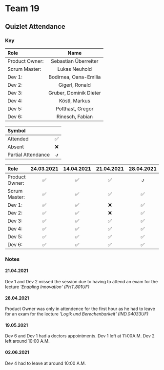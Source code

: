 # Team 19

## Quizlet Attendance

### Key

| Role            | Name                    |
| :---            |    :----:               |
| Product Owner:  | Sebastian Überreiter    |
| Scrum Master:   | Lukas Neuhold           |
| Dev 1:          | Bodirnea, Oana-Emilia   |
| Dev 2:          | Gigerl, Ronald          |
| Dev 3:          | Gruber, Dominik Dieter  |
| Dev 4:          | Köstl, Markus           |
| Dev 5:          | Potthast, Gregor        |
| Dev 6:          | Rinesch, Fabian         |

| Symbol              |             |
| :---                | :----:      |
| Attended            | &#9989;     |
| Absent              | &#10060;    |
| Partial Attendance  | **&#9083;** |

| Role            | 24.03.2021  | 14.04.2021  | 21.04.2021  | 28.04.2021  | 5.05.2021 | 12.05.2021  | 19.05.2021  | 26.05.2021  | 02.06.2021  | 09.06.2021  |
| :---            |    :----:   |    :----:   |    :----:   |    :----:   | :----:    | :----:      | :----:      | :----:      | :----:      | :----:      |
| Product Owner:  | &#9989;     | &#9989;     | &#9989;     | **&#9083;** | &#9989;   | &#9989;     | &#9989;     | &#9989;     | &#9989;     | &#9989;     |
| Scrum Master:   | &#9989;     | &#9989;     | &#9989;     | &#9989;     | &#9989;   | &#9989;     | &#9989;     | &#9989;     | &#9989;     | &#9989;     |
| Dev 1:          | &#9989;     | &#9989;     | &#10060;    | &#9989;     | &#9989;   | &#9989;     | **&#9083;** | &#9989;     | &#9989;     | &#9989;     |
| Dev 2:          | &#9989;     | &#9989;     | &#10060;    | &#9989;     | &#9989;   | &#9989;     | &#9989;     | &#9989;     | &#9989;     | &#9989;     |
| Dev 3:          | &#9989;     | &#9989;     | &#9989;     | &#9989;     | &#9989;   | &#9989;     | &#9989;     | &#9989;     | &#9989;     | &#9989;     |
| Dev 4:          | &#9989;     | &#9989;     | &#9989;     | &#9989;     | &#9989;   | &#9989;     | &#9989;     | &#9989;     | **&#9083;** | &#9989;     |
| Dev 5:          | &#9989;     | &#9989;     | &#9989;     | &#9989;     | &#9989;   | &#9989;     | &#9989;     | &#9989;     | &#9989;     | &#9989;     |
| Dev 6:          | &#9989;     | &#9989;     | &#9989;     | &#9989;     | &#9989;   | &#9989;     | &#10060;    | &#9989;     | &#9989;     | &#9989;     |

### Notes

#### 21.04.2021

Dev 1 and Dev 2 missed the session due to having to attend an exam for the lecture
*'Enabling Innovation' (PHT.801UF)*

#### 28.04.2021

Product Owner was only in attendence for the first hour as he had to leave for an exam for the lecture *'Logik und Berechenbarkeit' (IND.04033UF)*

#### 19.05.2021

Dev 6 and Dev 1 had a doctors appointments. Dev 1 left at 11:00A.M. Dev 2 left around 10:00 A.M.

#### 02.06.2021

Dev 4 had to leave at around 10:00 A.M.
